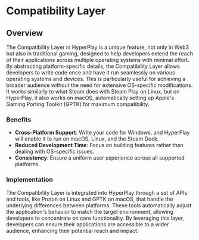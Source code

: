 # Compatibility Layer

## Overview

The Compatibility Layer in HyperPlay is a unique feature, not only in Web3 but also in traditional gaming, designed to help developers extend the reach of their applications across multiple operating systems with minimal effort. By abstracting platform-specific details, the Compatibility Layer allows developers to write code once and have it run seamlessly on various operating systems and devices. This is particularly useful for achieving a broader audience without the need for extensive OS-specific modifications. It works similarly to what Steam does with Steam Play on Linux, but on HyperPlay, it also works on macOS, automatically setting up Apple's Gaming Porting Toolkit (GPTK) for maximum compatibility.

### Benefits

- **Cross-Platform Support**: Write your code for Windows, and HyperPlay will enable it to run on macOS, Linux, and the Steam Deck.
- **Reduced Development Time**: Focus on building features rather than dealing with OS-specific issues.
- **Consistency**: Ensure a uniform user experience across all supported platforms.

### Implementation

The Compatibility Layer is integrated into HyperPlay through a set of APIs and tools, like Proton on Linux and GPTK on macOS, that handle the underlying differences between platforms. These tools automatically adjust the application's behavior to match the target environment, allowing developers to concentrate on core functionality. By leveraging this layer, developers can ensure their applications are accessible to a wider audience, enhancing their potential reach and impact.
